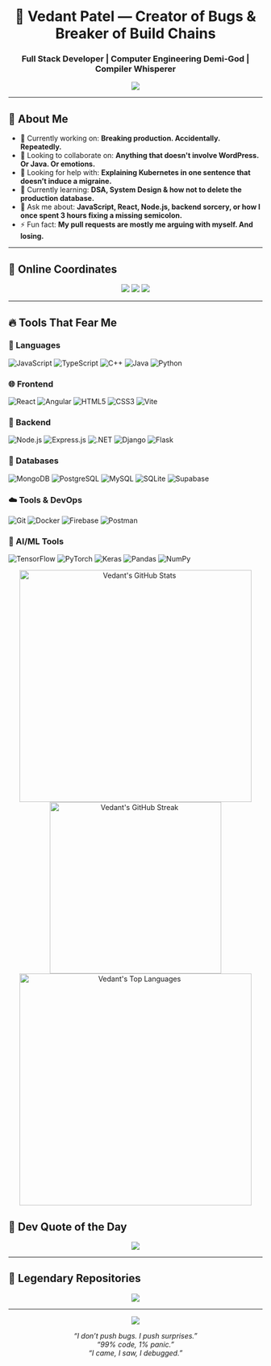 <h1 align="center">🧠 Vedant Patel — Creator of Bugs & Breaker of Build Chains</h1>
<h3 align="center">Full Stack Developer | Computer Engineering Demi-God | Compiler Whisperer</h3>

<p align="center">
  <img src="https://readme-typing-svg.demolab.com?font=Fira+Code&pause=1000&color=00F7FF&width=600&lines=I+write+code+that+works...+eventually.;Summoning+UIs+from+the+void.;Conquering+bugs+with+brute+force+and+StackOverflow.;Still+waiting+for+dark+mode+in+real+life.">
</p>

---

## 🧙 About Me
- 🔭 Currently working on: **Breaking production. Accidentally. Repeatedly.**
- 👯 Looking to collaborate on: **Anything that doesn't involve WordPress. Or Java. Or emotions.**
- 🤝 Looking for help with: **Explaining Kubernetes in one sentence that doesn’t induce a migraine.**
- 🌱 Currently learning: **DSA, System Design & how not to delete the production database.**
- 💬 Ask me about: **JavaScript, React, Node.js, backend sorcery, or how I once spent 3 hours fixing a missing semicolon.**
- ⚡ Fun fact: **My pull requests are mostly me arguing with myself. And losing.**

---

## 👾 Online Coordinates

<p align="center">
  <a href="mailto:vedantpatelvp04@gmail.com"><img src="https://img.shields.io/badge/Gmail-EA4335?style=for-the-badge&logo=gmail&logoColor=white"/></a>
  <a href="[https://linkedin.com/in/Vedant-Patel](https://www.linkedin.com/in/vedant-patel-b11845278/)"><img src="https://img.shields.io/badge/LinkedIn-0077B5?style=for-the-badge&logo=linkedin&logoColor=white"/></a>
  <a href="https://instagram.com/Vedant_2_6"><img src="https://img.shields.io/badge/Instagram-E4405F?style=for-the-badge&logo=instagram&logoColor=white"/></a>
</p>

---

## 🔥 Tools That Fear Me

### 🧩 Languages
![JavaScript](https://img.shields.io/badge/-JavaScript-black?style=for-the-badge&logo=javascript)
![TypeScript](https://img.shields.io/badge/-TypeScript-black?style=for-the-badge&logo=typescript)
![C++](https://img.shields.io/badge/-C++-black?style=for-the-badge&logo=c%2B%2B)
![Java](https://img.shields.io/badge/-Java-black?style=for-the-badge&logo=java)
![Python](https://img.shields.io/badge/-Python-black?style=for-the-badge&logo=python)

### 🌐 Frontend
![React](https://img.shields.io/badge/-React-black?style=for-the-badge&logo=react)
![Angular](https://img.shields.io/badge/-Angular-black?style=for-the-badge&logo=angular)
![HTML5](https://img.shields.io/badge/-HTML5-black?style=for-the-badge&logo=html5)
![CSS3](https://img.shields.io/badge/-CSS3-black?style=for-the-badge&logo=css3)
![Vite](https://img.shields.io/badge/-Vite-black?style=for-the-badge&logo=vite)

### 🧱 Backend
![Node.js](https://img.shields.io/badge/-Node.js-black?style=for-the-badge&logo=node.js)
![Express.js](https://img.shields.io/badge/-Express-black?style=for-the-badge&logo=express)
![.NET](https://img.shields.io/badge/-.NET-black?style=for-the-badge&logo=dotnet)
![Django](https://img.shields.io/badge/-Django-black?style=for-the-badge&logo=django)
![Flask](https://img.shields.io/badge/-Flask-black?style=for-the-badge&logo=flask)

### 🧠 Databases
![MongoDB](https://img.shields.io/badge/-MongoDB-black?style=for-the-badge&logo=mongodb)
![PostgreSQL](https://img.shields.io/badge/-PostgreSQL-black?style=for-the-badge&logo=postgresql)
![MySQL](https://img.shields.io/badge/-MySQL-black?style=for-the-badge&logo=mysql)
![SQLite](https://img.shields.io/badge/-SQLite-black?style=for-the-badge&logo=sqlite)
![Supabase](https://img.shields.io/badge/-Supabase-black?style=for-the-badge&logo=supabase)

### ☁️ Tools & DevOps
![Git](https://img.shields.io/badge/-Git-black?style=for-the-badge&logo=git)
![Docker](https://img.shields.io/badge/-Docker-black?style=for-the-badge&logo=docker)
![Firebase](https://img.shields.io/badge/-Firebase-black?style=for-the-badge&logo=firebase)
![Postman](https://img.shields.io/badge/-Postman-black?style=for-the-badge&logo=postman)

### 🧠 AI/ML Tools
![TensorFlow](https://img.shields.io/badge/-TensorFlow-black?style=for-the-badge&logo=tensorflow)
![PyTorch](https://img.shields.io/badge/-PyTorch-black?style=for-the-badge&logo=pytorch)
![Keras](https://img.shields.io/badge/-Keras-black?style=for-the-badge&logo=keras)
![Pandas](https://img.shields.io/badge/-Pandas-black?style=for-the-badge&logo=pandas)
![NumPy](https://img.shields.io/badge/-NumPy-black?style=for-the-badge&logo=numpy)


<div align="center"> <!-- Main GitHub Stats Card --> <a href="https://github.com/Vedant-2-6"> <img src="https://github-readme-stats.vercel.app/api?username=Vedant-2-6&show_icons=true&theme=synthwave&count_private=true&include_all_commits=true&hide_border=true" alt="Vedant's GitHub Stats" width="460" /> </a> <!-- Streak Stats Card --> <a href="https://github.com/Vedant-2-6"> <img src="https://github-readme-streak-stats.herokuapp.com/?user=Vedant-2-6&theme=synthwave&hide_border=true" alt="Vedant's GitHub Streak" width="340" /> </a> <!-- Top Languages Card --> <a href="https://github.com/Vedant-2-6"> <img src="https://github-readme-stats.vercel.app/api/top-langs/?username=Vedant-2-6&theme=synthwave&hide_border=true&layout=compact" alt="Vedant's Top Languages" width="460" /> </a> </div>

## 🧠 Dev Quote of the Day

<p align="center">
  <img src="https://quotes-github-readme.vercel.app/api?type=horizontal&theme=dark" />
</p>

---

## 🥇 Legendary Repositories

<p align="center">
  <img src="https://github-contributor-stats.vercel.app/api?username=Vedant-2-6&limit=5&theme=tokyonight&combine_all_yearly_contributions=true" />
</p>

---

<p align="center">
  <img src="https://visitcount.itsvg.in/api?id=Vedant-2-6&icon=5&color=12" />
</p>

<p align="center">
  <i>“I don’t push bugs. I push surprises.”</i><br/>
  <i>“99% code, 1% panic.”</i><br/>
  <i>“I came, I saw, I debugged.”</i>
</p>

<!-- This README was forged in the fires of infinite loop hell -->
